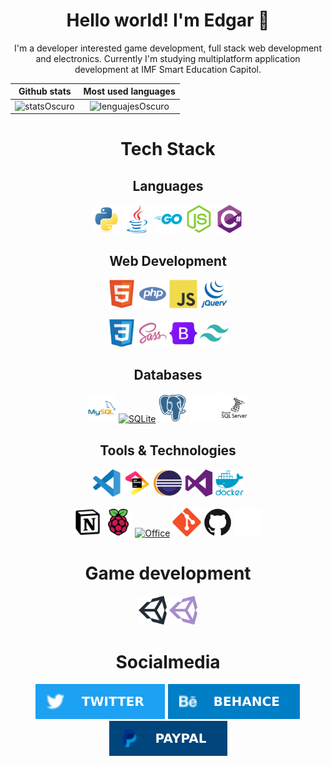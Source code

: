 <!-- 
	- Icons: https://devicon.dev/ 
	- A lot of stuff: https://github.com/VeroMoreno/readme-deadlines/blob/master/README-personal.md
	- Good looking stats: https://github.com/anuraghazra/github-readme-stats
	- Shields for states and media: https://shields.io/
									https://dev.to/envoy_/150-badges-for-github-pnk
-->
<div id="content" align="center">

# Hello world! I'm Edgar 👋
I'm a developer interested game development, full stack web development and electronics. Currently I'm studying multiplatform application development at IMF Smart Education Capitol.



|        Github stats         |         Most used languages          |
| :-------------------------: | :----------------------------------: |
| ![statsOscuro][statsOscuro] | ![lenguajesOscuro][lenguajesOscuro]  |

[statsOscuro]: https://github-readme-stats.vercel.app/api?username=edgarburgues&show_icons=true&hide_title=true&hide=issues&theme=blueberry&hide_border=true&border_radius=2%#gh-dark-mode-only

[statsClaros]: https://github-readme-stats.vercel.app/api?username=edgarburgues&show_icons=true&hide_title=true&theme=buefy&hide_border=true&border_radius=2%#gh-light-mode-only

[lenguajesOscuro]: https://github-readme-stats.vercel.app/api/top-langs/?username=edgarburgues&layout=compact&hide_title=true&theme=blueberry&hide_border=true&border_radius=2%&langs_count=6#gh-dark-mode-only

[lenguajesClaro]: https://github-readme-stats.vercel.app/api/top-langs/?username=edgarburgues&layout=compact&hide_title=true&theme=buefy&hide_border=true&border_radius=2%&langs_count=6#gh-light-mode-only

# Tech Stack
## Languages
<a href="https://www.python.org/"><img width="9%" src="imgs/python-original.svg" alt="Python"/></a>
<a href="https://www.java.com/"><img width="9%" src="imgs/java-original.svg" alt="Java"/></a>
<a href="https://go.dev/"><img width="9%" src="imgs/go-original-wordmark.svg" alt="Go"/></a>
<a href="https://nodejs.org/"><img width="9%" src="imgs/nodejs-original.svg" alt="NodeJS"/></a>
<a href="https://docs.microsoft.com/en-gb/dotnet/csharp/"><img width="9%"  src="imgs/csharp-original.svg" alt="CSharp"/></a>

## Web Development
<!-- Structure and logic -->
<a href="https://dev.w3.org/html5/spec-LC/"><img width="9%" src="imgs/html5-original.svg" alt="HTML"/></a>
<a href="https://www.php.net/"><img width="9%" src="imgs/php-plain.svg" alt="PHP"/></a>
<a href="https://developer.mozilla.org/en/docs/Web/JavaScript"><img width="9%" src="imgs/javascript-original.svg" alt="JavaScript"/></a>
<a href="https://jquery.com/"><img width="9%" src="imgs/jquery-plain-wordmark.svg" alt="Jquery"/></a>

<!-- Styles -->
<a href="https://developer.mozilla.org/es/docs/Web/CSS"><img width="9%" src="imgs/css3-original.svg" alt="CSS"/></a>
<a href="https://sass-lang.com/"><img width="9%" src="imgs/sass-original.svg" alt="SASS"/></a>
<a href="https://getbootstrap.com/"><img width="9%" src="imgs/bootstrap-original.svg" alt="Bootstrap"/></a>
<a href="https://www.tailwind-tools.com/"><img width="9%" src="imgs/tailwindcss-plain.svg" alt="Tailwind"/></a>

## Databases
<a href="https://www.mysql.com/"><img width="9%" src="imgs/mysql-original-wordmark.svg" alt="MySQL"/></a>
<a href="https://www.sqlite.org/index.html"><img width="9%" src="imgs/Sqlite-square-icon.svg" alt="SQLite"/></a>
<a href="https://www.postgresql.org/"><img width="9%" src="imgs/postgresql-plain.svg" alt="Postgresql"/></a>
<img width="9%" src="imgs/microsoftsqlserver-plain-wordmark-ligth.svg#gh-dark-mode-only" alt="Microsoft SQL Server"/>
<img width="9%" src="imgs/microsoftsqlserver-plain-wordmark-dark.svg#gh-light-mode-only" alt="Microsoft SQL Server"/>

## Tools & Technologies
<a href="https://code.visualstudio.com/"><img width="9%" src="imgs/vscode-original.svg" alt="Visual Studio Code"/></a>
<a href="https://www.jetbrains.com/"><img width="9%" src="imgs/jetbrains-original.svg" alt="JetBrains"/></a>
<a href="https://www.eclipse.org/downloads/"><img width="9%" src="imgs/Eclipse-Luna-Logo.svg" alt="Eclipse"/></a>
<a href="https://visualstudio.com/"><img width="9%" src="imgs/visualstudio-plain.svg" alt="Visual Studio"/></a>
<a href="https://docker.com/"><img width="9%" src="imgs/docker-plain-wordmark.svg" alt="Visual Studio"/></a>

<a href="https://www.notion.so/product/"><img width="9%" src="imgs/Notion-logo.svg" alt="Notion"/></a>
<a href="https://www.raspberrypi.org/"><img width="9%" src="imgs/raspberrypi-original.svg" alt="Raspberry Pi"/></a>
<a href="https://www.office.com/"><img width="9%" src="imgs/Microsoft_Office_logo_(2019–present).svg" alt="Office"/></a>
<a href="https://git-scm.com/"><img width="9%" src="imgs/git-original.svg" alt="Git"/></a>
<img width="9%" src="imgs/github-dark.svg#gh-light-mode-only" alt="Github"/>
<img width="9%" src="imgs/github-ligth.svg#gh-dark-mode-only" alt="Github"/>

# Game development
<img width="9%" src="imgs/unity-light.svg#gh-light-mode-only" alt="Unity"/>
<img width="9%" src="imgs/unity-dark.svg#gh-dark-mode-only" alt="Unity"/>


# Socialmedia
<a href="https://twitter.com/la_lo_go"><img height="9%" src="imgs/TWITTER_badge.svg" alt="Twitter"/></a>
<a href="https://www.behance.net/la-lo-go"><img height="9%" src="imgs/BEHANCE_badge.svg" alt="Behance"/></a>
<a href="https://www.youtube.com/watch?v=8yMJI918ub4"><img height="9%" src="imgs/PAYPAL_badge.svg" alt="PayPal"/></a>
</div>
